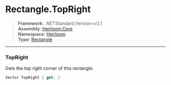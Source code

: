 # Rectangle.TopRight

> **Framework**: .NETStandard,Version=v2.1  
> **Assembly**: [Heirloom.Core][0]  
> **Namespace**: [Heirloom][0]  
> **Type**: [Rectangle][1]  

--------------------------------------------------------------------------------

### TopRight

Gets the top right corner of this rectangle.

```cs
Vector TopRight { get; }
```

[0]: ../Heirloom.Core.md
[1]: Heirloom.Rectangle.md
